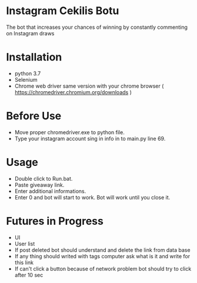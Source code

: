 # Instagram Cekilis Botu
The bot that increases your chances of winning by constantly commenting on Instagram draws 

# Installation
- python 3.7 
- Selenium
- Chrome web driver same version with your chrome browser ( https://chromedriver.chromium.org/downloads )

# Before Use
- Move proper chromedriver.exe to python file.
- Type your instagram account sing in info in to main.py line 69.

# Usage
- Double click to Run.bat.
- Paste giveaway link.
- Enter additional informations.
- Enter 0 and bot will start to work. Bot will work until you close it.

# Futures in Progress
- UI
- User list
- If post deleted bot should understand and delete the link from data base
- If any thing should writed with tags computer ask what is it and write for this link
- If can't click a button because of network problem bot should try to click after 10 sec
